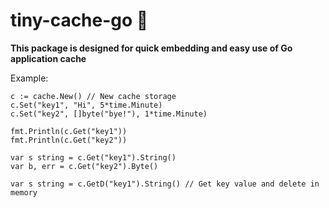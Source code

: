 # tiny-cache-go 💽

**This package is designed for quick embedding and easy use of Go application cache**

Example:

```
c := cache.New() // New cache storage
c.Set("key1", "Hi", 5*time.Minute)
c.Set("key2", []byte("bye!"), 1*time.Minute)

fmt.Println(c.Get("key1"))
fmt.Println(c.Get("key2"))

var s string = c.Get("key1").String()
var b, err = c.Get("key2").Byte()

var s string = c.GetD("key1").String() // Get key value and delete in memory
```
